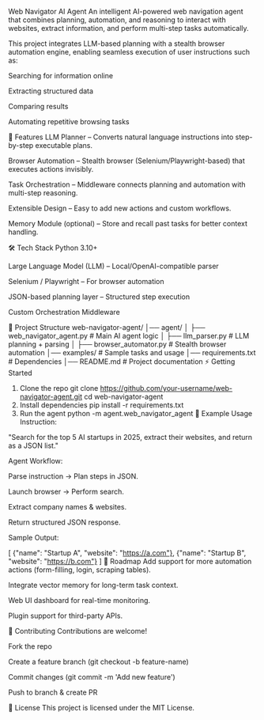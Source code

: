 Web Navigator AI Agent
An intelligent AI-powered web navigation agent that combines planning, automation, and reasoning to interact with websites, extract information, and perform multi-step tasks automatically.

This project integrates LLM-based planning with a stealth browser automation engine, enabling seamless execution of user instructions such as:

Searching for information online

Extracting structured data

Comparing results

Automating repetitive browsing tasks

🚀 Features
LLM Planner – Converts natural language instructions into step-by-step executable plans.

Browser Automation – Stealth browser (Selenium/Playwright-based) that executes actions invisibly.

Task Orchestration – Middleware connects planning and automation with multi-step reasoning.

Extensible Design – Easy to add new actions and custom workflows.

Memory Module (optional) – Store and recall past tasks for better context handling.

🛠 Tech Stack
Python 3.10+

Large Language Model (LLM) – Local/OpenAI-compatible parser

Selenium / Playwright – For browser automation

JSON-based planning layer – Structured step execution

Custom Orchestration Middleware

📂 Project Structure
web-navigator-agent/
│── agent/
│   ├── web_navigator_agent.py   # Main AI agent logic
│   ├── llm_parser.py            # LLM planning + parsing
│   ├── browser_automator.py     # Stealth browser automation
│── examples/                    # Sample tasks and usage
│── requirements.txt             # Dependencies
│── README.md                    # Project documentation
⚡ Getting Started
1. Clone the repo
git clone https://github.com/your-username/web-navigator-agent.git
cd web-navigator-agent
2. Install dependencies
pip install -r requirements.txt
3. Run the agent
python -m agent.web_navigator_agent
🧩 Example Usage
Instruction:

"Search for the top 5 AI startups in 2025, extract their websites, and return as a JSON list."

Agent Workflow:

Parse instruction → Plan steps in JSON.

Launch browser → Perform search.

Extract company names & websites.

Return structured JSON response.

Sample Output:

[
  {"name": "Startup A", "website": "https://a.com"},
  {"name": "Startup B", "website": "https://b.com"}
]
🔮 Roadmap
 Add support for more automation actions (form-filling, login, scraping tables).

 Integrate vector memory for long-term task context.

 Web UI dashboard for real-time monitoring.

 Plugin support for third-party APIs.

🤝 Contributing
Contributions are welcome!

Fork the repo

Create a feature branch (git checkout -b feature-name)

Commit changes (git commit -m 'Add new feature')

Push to branch & create PR

📜 License
This project is licensed under the MIT License.
